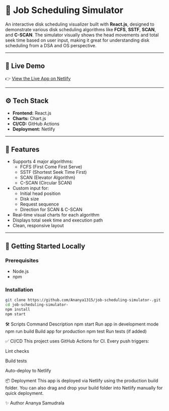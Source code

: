 # 💽 Job Scheduling Simulator

An interactive disk scheduling visualizer built with **React.js**, designed to demonstrate various disk scheduling algorithms like **FCFS**, **SSTF**, **SCAN**, and **C-SCAN**. The simulator visually shows the head movements and total seek time based on user input, making it great for understanding disk scheduling from a DSA and OS perspective.

---

## 🔗 Live Demo

👉 [View the Live App on Netlify](https://job-scheduler-ananya.netlify.app/)

---

## ⚙️ Tech Stack

- **Frontend:** React.js
- **Charts:** Chart.js
- **CI/CD:** GitHub Actions
- **Deployment:** Netlify

---

## 🧠 Features

- Supports 4 major algorithms:
  - FCFS (First Come First Serve)
  - SSTF (Shortest Seek Time First)
  - SCAN (Elevator Algorithm)
  - C-SCAN (Circular SCAN)
- Custom input for:
  - Initial head position
  - Disk size
  - Request sequence
  - Direction for SCAN & C-SCAN
- Real-time visual charts for each algorithm
- Displays total seek time and execution path
- Clean, responsive layout

---

## 🚀 Getting Started Locally

### Prerequisites

- Node.js
- npm

### Installation

```bash
git clone https://github.com/Ananya1315/job-scheduling-simulator-.git
cd job-scheduling-simulator-
npm install
npm start
```
🛠 Scripts
Command	Description
npm start	Run app in development mode
npm run build	Build app for production
npm test	Run tests (if added)

✅ CI/CD
This project uses GitHub Actions for CI. Every push triggers:

Lint checks

Build tests

Auto-deploy to Netlify

📦 Deployment
This app is deployed via Netlify using the production build folder.
You can also drag and drop your build folder into Netlify manually for quick deployment.

✨ Author
Ananya Samudrala
